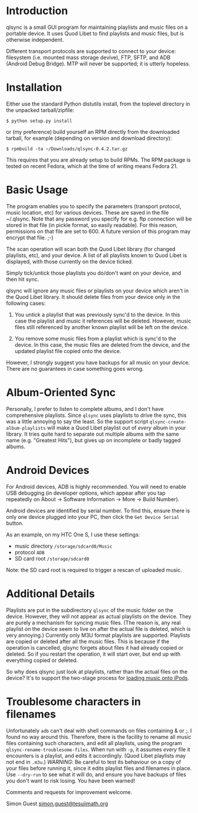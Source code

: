 Introduction
============

qlsync is a small GUI program for maintaining playlists and music
files on a portable device.  It uses Quod Libet to find playlists and
music files, but is otherwise independent.

Different transport protocols are supported to connect to your device:
filesystem (i.e. mounted mass storage devive), FTP, SFTP, and ADB
(Android Debug Bridge).  MTP will never be supported; it is utterly
hopeless.

Installation
============

Either use the standard Python distutils install, from the toplevel
directory in the unpacked tarball/zipfile:

    $ python setup.py install

or (my preference) build yourself an RPM directly from the downloaded
tarball, for example (depending on version and download directory):

    $ rpmbuild -ta ~/Downloads/qlsync-0.4.2.tar.gz

This requires that you are already setup to build RPMs.  The RPM
package is tested on recent Fedora, which at the time of writing means
Fedora 21.

Basic Usage
===========

The program enables you to specify the parameters (transport protocol,
music location, etc) for various devices.  These are saved in the file
~/.qlsync.  Note that any password you specify for e.g. ftp connection
will be stored in that file (in pickle format, so easily readable).
For this reason, permissions on that file are set to 600.  A future
version of this program may encrypt that file.  ;-)

The scan operation will scan both the Quod Libet library (for changed
playlists, etc), and your device.  A list of all playlists known to
Quod Libet is displayed, with those currently on the device ticked.

Simply tick/untick those playlists you do/don't want on your device,
and then hit sync.

qlsync will ignore any music files or playlists on your device which
aren't in the Quod Libet library.  It should delete files from your
device only in the following cases:

   1. You untick a playlist that was previously sync'd to the device.
      In this case the playlist and music it references will be
      deleted.  However, music files still referenced by another known
      playlist will be left on the device.

   2. You remove some music files from a playlist which is sync'd to
      the device.  In this case, the music files are deleted from the
      device, and the updated playlist file copied onto the device.

However, I strongly suggest you have backups for all music on your
device.  There are no guarantees in case something goes wrong.

Album-Oriented Sync
===================

Personally, I prefer to listen to complete albums, and I don't have
comprehensive playlists.  Since `qlsync` uses playlists to drive the
sync, this was a little annoying to say the least.  So the support
script `qlsync-create-album-playlists` will make a Quod Libet playlist
out of *every* album in your library.  It tries quite hard to separate
out multiple albums with the same name (e.g. "Greatest Hits"), but
gives up on incomplete or badly tagged albums.

Android Devices
===============
For Android devices, ADB is highly recommended.  You will need to
enable USB debugging (in developer options, which appear after you tap
repeatedly on About -> Software Information -> More -> Build Number).

Android devices are identified by serial number.  To find this, ensure
there is only one device plugged into your PC, then click the `Get
Device Serial` button.

As an example, on my HTC One S, I use these settings:

* music directory `/storage/sdcard0/Music`
* protocol `ADB`
* SD card root `/storage/sdcard0`

Note: the SD card root is required to trigger a rescan of uploaded music.

Additional Details
==================

Playlists are put in the subdirectory `qlsync` of the music folder on
the device.  However, they will not appear as actual playlists on the
device.  They are purely a mechanism for syncing music files.  (The
reason is, any real playlist on the device seem to live on after the
actual file is deleted, which is very annoying.)  Currently only M3U
format playlists are supported.  Playlists are copied or deleted after
all the music files.  This is because if the operation is cancelled,
qlsync forgets about files it had already copied or deleted.  So if
you restart the operation, it will start over, but end up with
everything copied or deleted.

So why does qlsync just look at playlists, rather than the actual
files on the device?  It's to support the two-stage process for
[loading music onto iPods](README.iPod.md).

Troublesome characters in filenames
===================================

Unfortunately `adb` can't deal with shell commands on files containing
& or ;.  I found no way around this.  Therefore, there is the facility
to rename all music files containing such characters, and edit all
playlists, using the program `qlsync-rename-troublesome-files`.  When
run with `-p`, it assumes *every* file it encounters is a playlist,
and edits it accordingly.  (Quod Libet playlists may not end in
`.m3u`.)  *WARNING*: Be careful to test its behaviour on a copy of
your files before running it, since it edits playlist files and
filenames in place.  Use `--dry-run` to see what it will do, and
ensure you have backups of files you don't want to risk losing.  You
have been warned!

Comments and requests for improvement welcome.

Simon Guest <simon.guest@tesujimath.org>
